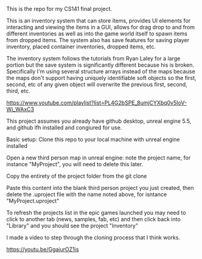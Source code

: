 This is the repo for my CS141 final project.

This is an inventory system that can store items, provides UI elements for interacting and viewing the items in a GUI, allows for drag drop to and from different inventories as well as into the game world itself to spawn items from dropped items.
The system also has save features for saving player inventory, placed container inventories, dropped items, etc.

The inventory system follows the tutorials from Ryan Laley for a large portion but the save system is significantly different because his is broken.
Specifically I'm using several structure arrays instead of the maps because the maps don't support having uniquely identifiable soft objects so the first, second, etc of any given object will overwrite the previous first, second, third, etc. 

https://www.youtube.com/playlist?list=PL4G2bSPE_8umjCYXbq0v5IoV-Wi_WAxC3

This project assumes you already have github desktop, unreal engine 5.5, and github lfh installed and congiured for use.

Basic setup:
Clone this repo to your local machine with unreal engine installed

Open a new third person map in unreal engine: note the project name, for instance "MyProject", you will need to delete this later.

Copy the entirety of the project folder from the git clone

Paste this content into the blank third person project you just created, then delete the .uproject file with the name noted above, for isntance "MyProject.uproject"

To refresh the projects list in the epic games launched you may need to click to another tab (news, samples, fab, etc) and then click back into "Library" and you should see the project "Inventory"

I made a video to step through the cloning process that I think works.

https://youtu.be/GgajurOZ1is
